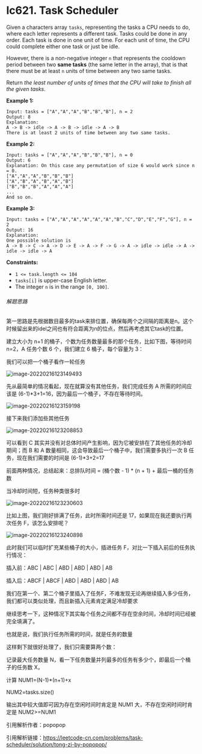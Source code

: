 # lc621. Task Scheduler


Given a characters array `tasks`, representing the tasks a CPU needs to do, where each letter represents a different task. Tasks could be done in any order. Each task is done in one unit of time. For each unit of time, the CPU could complete either one task or just be idle.

However, there is a non-negative integer `n` that represents the cooldown period between two **same tasks** (the same letter in the array), that is that there must be at least `n` units of time between any two same tasks.

Return *the least number of units of times that the CPU will take to finish all the given tasks*.

 

**Example 1:**

```
Input: tasks = ["A","A","A","B","B","B"], n = 2
Output: 8
Explanation: 
A -> B -> idle -> A -> B -> idle -> A -> B
There is at least 2 units of time between any two same tasks.
```

**Example 2:**

```
Input: tasks = ["A","A","A","B","B","B"], n = 0
Output: 6
Explanation: On this case any permutation of size 6 would work since n = 0.
["A","A","A","B","B","B"]
["A","B","A","B","A","B"]
["B","B","B","A","A","A"]
...
And so on.
```

**Example 3:**

```
Input: tasks = ["A","A","A","A","A","A","B","C","D","E","F","G"], n = 2
Output: 16
Explanation: 
One possible solution is
A -> B -> C -> A -> D -> E -> A -> F -> G -> A -> idle -> idle -> A -> idle -> idle -> A
```

 

**Constraints:**

- `1 <= task.length <= 104`
- `tasks[i]` is upper-case English letter.
- The integer `n` is in the range `[0, 100]`.

###### 解题思路

第一思路是先根据数目最多的task来排位置，确保每两个之间隔的距离是n。这个时候留出来的idel之间也有符合距离为n的位点，然后再考虑其它task的位置。

建立大小为 n+1 的桶子，个数为任务数量最多的那个任务，比如下图，等待时间 n=2，A 任务个数 6 个，我们建立 6 桶子，每个容量为 3：

我们可以把一个桶子看作一轮任务

![image-20220216123149493](https://cdn.jsdelivr.net/gh/JoshuaChou2018/oss@main/uPic/image-20220216123149493.45YABq.png)

先从最简单的情况看起，现在就算没有其他任务，我们完成任务 A 所需的时间应该是 (6-1)*3+1=16，因为最后一个桶子，不存在等待时间。

![image-20220216123159198](https://cdn.jsdelivr.net/gh/JoshuaChou2018/oss@main/uPic/image-20220216123159198.kbRkJu.png)

接下来我们添加些其他任务

![image-20220216123208853](https://cdn.jsdelivr.net/gh/JoshuaChou2018/oss@main/uPic/image-20220216123208853.9y1kKT.png)


可以看到 C 其实并没有对总体时间产生影响，因为它被安排在了其他任务的冷却期间；而 B 和 A 数量相同，这会导致最后一个桶子中，我们需要多执行一次 B 任务，现在我们需要的时间是 (6-1)*3+2=17

前面两种情况，总结起来：总排队时间 = (桶个数 - 1) * (n + 1) + 最后一桶的任务数

当冷却时间短，任务种类很多时

![image-20220216123230603](https://cdn.jsdelivr.net/gh/JoshuaChou2018/oss@main/uPic/image-20220216123230603.jPipji.png)


比如上图，我们刚好排满了任务，此时所需时间还是 17，如果现在我还要执行两次任务 F，该怎么安排呢？

![image-20220216123240898](https://cdn.jsdelivr.net/gh/JoshuaChou2018/oss@main/uPic/image-20220216123240898.eTAOQY.png)

此时我们可以临时扩充某些桶子的大小，插进任务 F，对比一下插入前后的任务执行情况：

插入前：ABC | ABC | ABD | ABD | ABD | AB

插入后：ABCF | ABCF | ABD | ABD | ABD | AB

我们在第一个、第二个桶子里插入了任务F，不难发现无论再继续插入多少任务，我们都可以类似处理，而且新插入元素肯定满足冷却要求

继续思考一下，这种情况下其实每个任务之间都不存在空余时间，冷却时间已经被完全填满了。

也就是说，我们执行任务所需的时间，就是任务的数量

这样剩下就很好处理了，我们只需要算两个数：

记录最大任务数量 N，看一下任务数量并列最多的任务有多少个，即最后一个桶子的任务数 X，

计算 NUM1=(N-1)*(n+1)+x

NUM2=tasks.size()

输出其中较大值即可因为存在空闲时间时肯定是 NUM1 大，不存在空闲时间时肯定是 NUM2>=NUM1



引用解析作者：popopop

引用解析链接：https://leetcode-cn.com/problems/task-scheduler/solution/tong-zi-by-popopop/


```python
```


